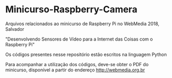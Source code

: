 # Minicurso-Raspberry-Camera
Arquivos relacionados ao minicurso de Raspberry Pi no WebMedia 2018, Salvador

"Desenvolvendo Sensores de Vídeo para a Internet das Coisas com o Raspberry Pi"

Os códigos presentes nesse repositório estão escritos na linguagem Python

Para acompanhar a utilização dos códigos, deve-se obter o PDF do minicurso, disponível a partir do endereço http://webmedia.org.br
